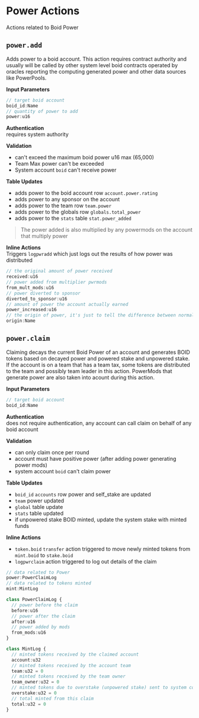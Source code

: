 # Power Actions
Actions related to Boid Power

## `power.add`
Adds power to a boid account. This action requires contract authority and usually will be called by other system level boid contracts operated by oracles reporting the computing generated power and other data sources like PowerPools.

**Input Parameters**
```ts
// target boid account
boid_id:Name
// quantity of power to add
power:u16
```
**Authentication**\
requires system authority

**Validation**
- can't exceed the maximum boid power u16 max (65,000)
- Team Max power can't be exceeded
- System account `boid` can't receive power

**Table Updates**
- adds power to the boid account row `account.power.rating`
- adds power to any sponsor on the account
- adds power to the team row `team.power`
- adds power to the globals row `globals.total_power`
- adds power to the `stats` table `stat.power_added`

> The power added is also multiplied by any powermods on the account that multiply power

**Inline Actions**\
Triggers `logpwradd` which just logs out the results of how power was distributed
```ts
// the original amount of power received
received:u16
// power added from multiplier pwrmods
from_mult_mods:u16
// power diverted to sponsor
diverted_to_sponsor:u16
// amount of power the account actually earned
power_increased:u16
// the origin of power, it's just to tell the difference between normal power add and power from sponsorship
origin:Name
```

## `power.claim`
Claiming decays the current Boid Power of an account and generates BOID tokens based on decayed power and powered stake and unpowered stake. If the account is on a team that has a team tax, some tokens are distributed to the team and possibly team leader in this action. PowerMods that generate power are also taken into acount during this action.

**Input Parameters**
```ts
// target boid account
boid_id:Name
```
**Authentication**\
does not require authentication, any account can call claim on behalf of any boid account

**Validation**
- can only claim once per round
- account must have positive power (after adding power generating power mods)
- system account `boid` can't claim power

**Table Updates**
- `boid_id` `accounts` row power and self_stake are updated
- `team` power updated
- `global` table update
- `stats` table updated
- if unpowered stake BOID minted, update the system stake with minted funds

**Inline Actions**
- `token.boid` `transfer` action triggered to move newly minted tokens from `mint.boid` to `stake.boid`
- `logpwrclaim` action triggered to log out details of the claim
```ts
// data related to Power
power:PowerClaimLog
// data related to tokens minted
mint:MintLog
```
```ts
class PowerClaimLog {
  // power before the claim
  before:u16
  // power after the claim
  after:u16
  // power added by mods
  from_mods:u16
}
```
```ts
class MintLog {
  // minted tokens received by the claimed account
  account:u32
  // minted tokens received by the account team
  team:u32 = 0
  // minted tokens received by the team owner
  team_owner:u32 = 0
  // minted tokens due to overstake (unpowered stake) sent to system contract
  overstake:u32 = 0
  // total minted from this claim
  total:u32 = 0
}
```



<!-- ## `action.name`


**Input Parameters**
```ts

```
**Authentication**\


**Validation**


**Table Updates**\ -->
